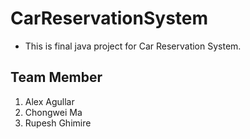 # CarReservationSystem
- This is final java project for Car Reservation System.

## Team Member
1. Alex Agullar
2. Chongwei Ma
3. Rupesh Ghimire
